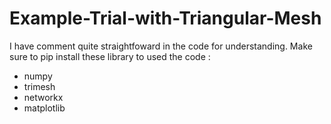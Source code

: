 # Example-Trial-with-Triangular-Mesh
I have comment quite straightfoward in the code for understanding.
Make sure to pip install these library to used the code :
- numpy
- trimesh
- networkx
- matplotlib
